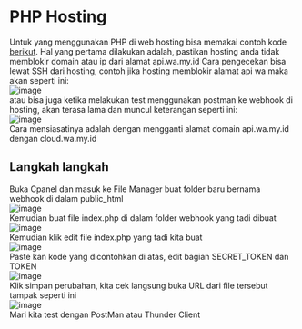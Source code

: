 # PHP Hosting

Untuk yang menggunakan PHP di web hosting bisa memakai contoh kode [berikut](index.php).
Hal yang pertama dilakukan adalah, pastikan hosting anda tidak memblokir domain atau ip dari alamat api.wa.my.id
Cara pengecekan bisa lewat SSH dari hosting, contoh jika hosting memblokir alamat api wa maka akan seperti ini:  
![image](https://github.com/whatsauth/webhook/assets/11188109/6c58afed-d8aa-4fa6-a1d4-a35a27ed7e6c)  
atau bisa juga ketika melakukan test menggunakan postman ke webhook di hosting, akan terasa lama dan muncul keterangan seperti ini:  
![image](https://github.com/whatsauth/webhook/assets/11188109/17676d2d-b1b3-4b54-ad99-4c9637f8b6fa)  
Cara mensiasatinya adalah dengan mengganti alamat domain api.wa.my.id dengan cloud.wa.my.id

## Langkah langkah
Buka Cpanel dan masuk ke File Manager buat folder baru bernama webhook di dalam public_html  
![image](https://github.com/whatsauth/webhook/assets/11188109/1a39bd75-1f86-4b38-a068-8becc87f087e)  
Kemudian buat file index.php di dalam folder webhook yang tadi dibuat  
![image](https://github.com/whatsauth/webhook/assets/11188109/a90824d4-f75e-4948-97c9-c2f1d6e19780)  
Kemudian klik edit file index.php yang tadi kita buat  
![image](https://github.com/whatsauth/webhook/assets/11188109/d5d348ab-17af-4c31-abbe-9e53ac54d919)  
Paste kan kode yang dicontohkan di atas, edit bagian SECRET_TOKEN dan TOKEN  
![image](https://github.com/whatsauth/webhook/assets/11188109/70022ace-aa63-48fb-9cca-14c42578a402)  
Klik simpan perubahan, kita cek langsung buka URL dari file tersebut tampak seperti ini  
![image](https://github.com/whatsauth/webhook/assets/11188109/3f244557-70db-4a01-8fe7-26644f38b970)  
Mari kita test dengan PostMan atau Thunder Client

